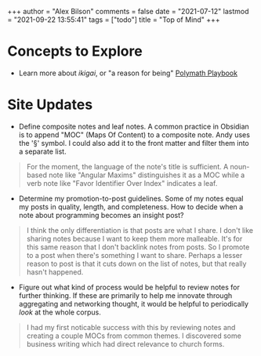 +++
author = "Alex Bilson"
comments = false
date = "2021-07-12"
lastmod = "2021-09-22 13:55:41"
tags = ["todo"]
title = "Top of Mind"
+++
# Concepts to Explore

- Learn more about _ikigai_, or "a reason for being" [Polymath Playbook](https://salman.io/blog/polymath-playbook/)

# Site Updates

- Define composite notes and leaf notes. A common practice in Obsidian is to append "MOC" (Maps Of Content) to a composite note. Andy uses the '§' symbol. I could also add it to the front matter and filter them into a separate list.

> For the moment, the language of the note's title is sufficient. A noun-based note like "Angular Maxims" distinguishes it as a MOC while a verb note like "Favor Identifier Over Index" indicates a leaf.

- Determine my promotion-to-post guidelines. Some of my notes equal my posts in quality, length, and completeness. How to decide when a note about programming becomes an insight post?

> I think the only differentiation is that posts are what I share. I don't like sharing notes because I want to keep them more malleable. It's for this same reason that I don't backlink notes from posts. So I promote to a post when there's something I want to share. Perhaps a lesser reason to post is that it cuts down on the list of notes, but that really hasn't happened.

- Figure out what kind of process would be helpful to review notes for further thinking. If these are primarily to help me innovate through aggregating and networking thought, it would be helpful to periodically _look_ at the whole corpus.

> I had my first noticable success with this by reviewing notes and creating a couple MOCs from common themes. I discovered some business writing which had direct relevance to church forms.
